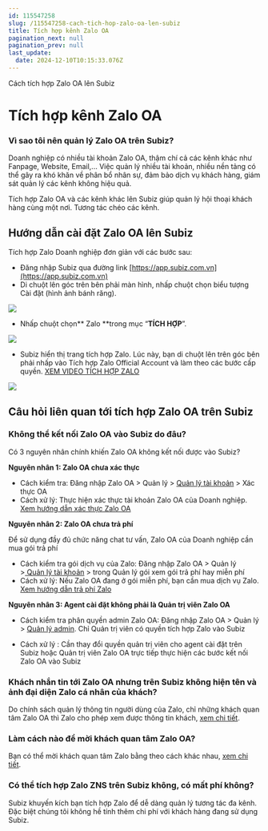```yaml
---
id: 115547258
slug: /115547258-cach-tich-hop-zalo-oa-len-subiz
title: Tích hợp kênh Zalo OA
pagination_next: null
pagination_prev: null
last_update:
  date: 2024-12-10T10:15:33.076Z
---
```


Cách tích hợp Zalo OA lên Subiz
# Tích hợp kênh Zalo OA 

### Vì sao tôi nên quản lý Zalo OA trên Subiz? 


Doanh nghiệp có nhiều tài khoản Zalo OA, thậm chí cả các kênh khác như Fanpage, Website, Email,... Việc quản lý nhiều tài khoản, nhiều nền tảng có thể gây ra khó khăn về phân bổ nhân sự, đảm bảo dịch vụ khách hàng, giám sát quản lý các kênh không hiệu quả. 

Tích hợp Zalo OA và các kênh khác lên Subiz giúp quản lý hội thoại khách hàng cùng một nơi. Tương tác chéo các kênh. 
## Hướng dẫn cài đặt Zalo OA lên Subiz


Tích hợp Zalo Doanh nghiệp đơn giản với các bước sau: 



- Đăng nhập Subiz qua đường link [https://app.subiz.com.vn](https://app.subiz.com.vn)
- Di chuột lên góc trên bên phải màn hình, nhấp chuột chọn biểu tượng Cài đặt (hình ảnh bánh răng).


![](https://vcdn.subiz-cdn.com/file/0edf4ec2a491b87cf46d081f8cef26ddd2c890f5bf7df093d7de9a34e5b00ef9_acpxkgumifuoofoosble)


- Nhấp chuột chọn** Zalo **trong mục “**TÍCH HỢP**”.


![](https://vcdn.subiz-cdn.com/file/b382bfccfc3c250b109cb056f04b866e529e4d625469810bb330b3f0aa3d933e_acpxkgumifuoofoosble)


- Subiz hiển thị trang tích hợp Zalo. Lúc này, bạn di chuột lên trên góc bên phải nhấp vào Tích hợp Zalo Official Account và làm theo các bước cấp quyền. [XEM VIDEO TÍCH HỢP ZALO](https://www.youtube.com/watch?v=67dyW9RBD3o)


![](https://vcdn.subiz-cdn.com/file/400d52417a59054c86a058223b025856d7377140fa4c83fd897393c1d9d11031_acpxkgumifuoofoosble)

## Câu hỏi liên quan tới tích hợp Zalo OA trên Subiz

### Không thể kết nối Zalo OA vào Subiz do đâu?


Có 3 nguyên nhân chính khiến Zalo OA không kết nối được vào Subiz?

**Nguyên nhân 1: Zalo OA chưa xác thực**

- Cách kiểm tra: Đăng nhập Zalo OA > Quản lý > [Quản lý tài khoản](https://oa.zalo.me/manage/account) > Xác thực OA
- Cách xử lý: Thực hiện xác thực tài khoản Zalo OA của Doanh nghiệp. [Xem hướng dẫn xác thực Zalo OA](https://oa.zalo.me/home/resources/guides/huong-dan-xac-thuc-tai-khoan-official-account-cho-doanh-nghiep_70)

**Nguyên nhân 2: Zalo OA chưa trả phí**

Để sử dụng đầy đủ chức năng chat tư vấn, Zalo OA của Doanh nghiệp cần mua gói trả phí

- Cách kiểm tra gói dịch vụ của Zalo: Đăng nhập Zalo OA > Quản lý >[ Quản lý tài khoản](https://oa.zalo.me/manage/account) > trong Quản lý gói xem gói trả phí hay miễn phí
- Cách xử lý: Nếu Zalo OA đang ở gói miễn phí, bạn cần mua dịch vụ Zalo. [Xem hướng dẫn trả phí Zalo](https://oa.zalo.me/home/resources/policy/-trien-khai-goi-dich-vu-tra-phi-voi-zalo-oa-doanh-nghiep_4326077009372661188)

**Nguyên nhân 3: Agent cài đặt không phải là Quản trị viên Zalo OA**

- Cách kiểm tra phân quyền admin Zalo OA: Đăng nhập Zalo OA > Quản lý > [Quản lý admin](https://oa.zalo.me/manage/mnadmin). Chỉ Quản trị viên có quyền tích hợp Zalo vào Subiz

- Cách xử lý : Cần thay đổi quyền quản trị viên cho agent cài đặt trên Subiz hoặc Quản trị viên Zalo OA trực tiếp thực hiện các bước kết nối Zalo OA vào Subiz
### Khách nhắn tin tới Zalo OA nhưng trên Subiz không hiện tên và ảnh đại diện Zalo cá nhân của khách?


Do chính sách quản lý thông tin người dùng của Zalo, chỉ những khách quan tâm Zalo OA thì Zalo cho phép xem được thông tin khách, [xem chi tiết](https://developers.zalo.me/docs/official-account/quan-ly/quan-ly-thong-tin-nguoi-dung/lay-danh-sach-khach-hang-quan-tam-oa).
### Làm cách nào để mời khách quan tâm Zalo OA?


Bạn có thể mời khách quan tâm Zalo bằng theo cách khác nhau, [xem chi tiết](https://oa.zalo.me/home/resources/guides/huong-dan-hoat-dong-danh-cho-official-account-dang-ky-moi_6).
### Có thể tích hợp Zalo ZNS trên Subiz không, có mất phí không?


Subiz khuyến kích bạn tích hợp Zalo để dễ dàng quản lý tương tác đa kênh. Đặc biệt chúng tôi không hề tính thêm chi phí với khách hàng đang sử dụng Subiz.